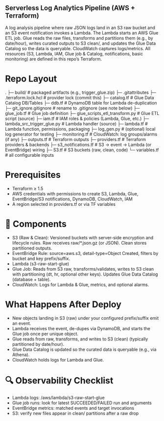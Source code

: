 ## Serverless Log Analytics Pipeline (AWS + Terraform)
A log analysis pipeline where raw JSON logs land in an S3 raw bucket and an S3 event notification invokes a Lambda. The Lambda starts an AWS Glue ETL job. Glue reads the raw files, transforms and partitions them (e.g., by date/hour), writes curated outputs to S3 clean/, and updates the Glue Data Catalog so the data is queryable. CloudWatch captures logs/metrics. All resources (S3, Lambda, IAM, Glue job & Catalog, notifications, basic monitoring) are defined in this repo’s Terraform.

# Repo Layout
.
├─ build/                         # packaged artifacts (e.g., trigger_glue.zip)
├─ .gitattributes
├─ .terraform.lock.hcl            # provider lock (commit this)
├─ catalog.tf                     # Glue Data Catalog DB/Tables
├─ ddb.tf                         # DynamoDB table for Lambda de-duplication
├─ git_ignore.gitignore           # rename to .gitignore (see note below)
├─ glue_job.tf                    # Glue job definition
├─ glue_scripts_etl_transform.py  # Glue ETL script (source)
├─ iam.tf                         # IAM roles & policies (Lambda, Glue, etc.)
├─ lambda_src_trigger_glue.py     # Lambda handler (source)
├─ lambda.tf                      # Lambda function, permissions, packaging
├─ log_gen.py                     # (optional) local log generator for testing
├─ monitoring.tf                  # CloudWatch: log groups/alarms (if any)
├─ outputs.tf                     # Terraform outputs
├─ providers.tf                   # Terraform providers & backends
├─ s3_notifications.tf            # S3 → event → Lambda (or EventBridge) wiring
├─ S3.tf                          # S3 buckets (raw, clean, code)
└─ variables.tf                   # all configurable inputs

# Prerequisites
- Terraform ≥ 1.5
- AWS credentials with permissions to create S3, Lambda, Glue, EventBridge/S3 notifications, DynamoDB, CloudWatch, IAM
- A region selected in providers.tf or via TF variables

# 🧩 Components

- S3 (Raw & Clean): Versioned buckets with server-side encryption and lifecycle rules. Raw receives raw/*.json.gz (or JSON). Clean stores partitioned outputs.
- EventBridge Rule: source=aws.s3, detail-type=Object Created, filters by bucket and key prefix/suffix.
- Lambda (s3-raw-start-glue)
- Glue Job:
  Reads from S3 raw, transforms/validates, writes to S3 clean with partitioning (dt, hr, optional other keys).
  Updates Glue Data Catalog (database + table).
- CloudWatch: Logs for Lambda & Glue, metrics, and optional alarms.

# What Happens After Deploy
- New objects landing in S3 (raw) under your configured prefix/suffix emit an event.
- Lambda receives the event, de-dupes via DynamoDB, and starts the Glue job once per unique object.
- Glue reads from raw, transforms, and writes to S3 (clean) (typically partitioned by date/hour).
- Glue Data Catalog is updated so the curated data is queryable (e.g., via Athena).
- CloudWatch holds logs for Lambda and Glue.

# 🔍 Observability Checklist
- Lambda logs: /aws/lambda/s3-raw-start-glue
- Glue job runs: look for latest SUCCEEDED/FAILED run and arguments
- EventBridge metrics: matched events and target invocations
- S3: verify new files appear in clean/ partitions after a raw drop
